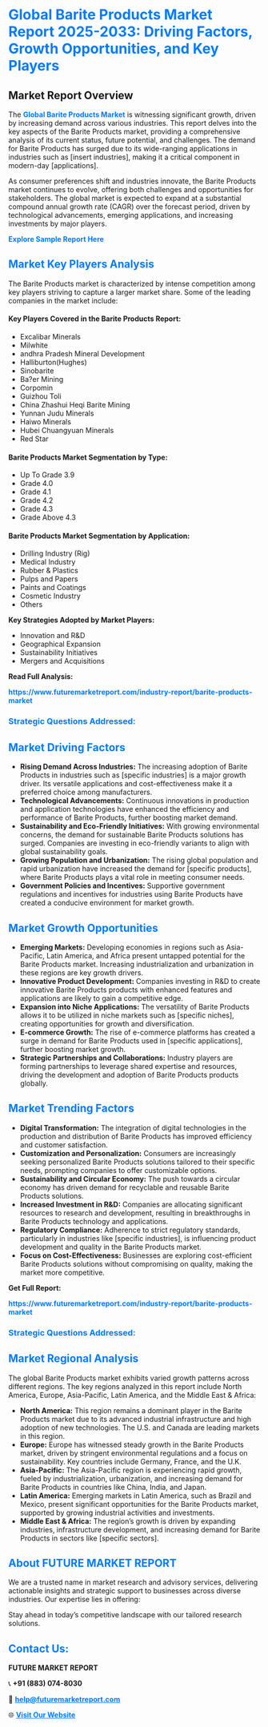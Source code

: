 <h1 style="color: #007BFF;">Global Barite Products Market Report 2025-2033: Driving Factors, Growth Opportunities, and Key Players</h1>

<section id="overview">
<h2>Market Report Overview</h2>
<p>The <a href="https://www.futuremarketreport.com/industry-report/barite-products-market" style="color: #007BFF; text-decoration: none;"><strong>Global Barite Products Market</strong></a> is witnessing significant growth, driven by increasing demand across various industries. This report delves into the key aspects of the Barite Products market, providing a comprehensive analysis of its current status, future potential, and challenges. The demand for Barite Products has surged due to its wide-ranging applications in industries such as [insert industries], making it a critical component in modern-day [applications].</p>
<p>As consumer preferences shift and industries innovate, the Barite Products market continues to evolve, offering both challenges and opportunities for stakeholders. The global market is expected to expand at a substantial compound annual growth rate (CAGR) over the forecast period, driven by technological advancements, emerging applications, and increasing investments by major players.</p>
</section>

<section id="overview">
<p><a href="https://www.futuremarketreport.com/request-sample/reportId=30908" style="color: #007BFF; text-decoration: none;"><strong>Explore Sample Report Here</strong></a></p>
</section>

<section id="key-players">
<h2 style="color: #007BFF;">Market Key Players Analysis</h2>
<p>The Barite Products market is characterized by intense competition among key players striving to capture a larger market share. Some of the leading companies in the market include:</p>
<h4>Key Players Covered in the Barite Products Report:</h4>
<ul><li>Excalibar Minerals</li><li>Milwhite</li><li>andhra Pradesh Mineral Development</li><li>Halliburton(Hughes)</li><li>Sinobarite</li><li>Ba?er Mining</li><li>Corpomin</li><li>Guizhou Toli</li><li>China Zhashui Heqi Barite Mining</li><li>Yunnan Judu Minerals</li><li>Haiwo Minerals</li><li>Hubei Chuangyuan Minerals</li><li>Red Star</li></ul>
<h4>Barite Products Market Segmentation by Type:</h4>
<ul><li>Up To Grade 3.9</li><li>Grade 4.0</li><li>Grade 4.1</li><li>Grade 4.2</li><li>Grade 4.3</li><li>Grade Above 4.3</li></ul>

<h4>Barite Products Market Segmentation by Application:</h4>
<ul><li>Drilling Industry (Rig)</li><li>Medical Industry</li><li>Rubber &amp; Plastics</li><li>Pulps and Papers</li><li>Paints and Coatings</li><li>Cosmetic Industry</li><li>Others</li></ul>
<p><strong>Key Strategies Adopted by Market Players:</strong></p>
<ul>
<li>Innovation and R&D</li>
<li>Geographical Expansion</li>
<li>Sustainability Initiatives</li>
<li>Mergers and Acquisitions</li>
</ul>
</section>

<section>
<p><strong>Read Full Analysis: </strong></p><a href="https://www.futuremarketreport.com/industry-report/barite-products-market" style="color: #007BFF; text-decoration: none;"><strong>https://www.futuremarketreport.com/industry-report/barite-products-market</strong></a>
<h3 style="color: #007BFF;">Strategic Questions Addressed:</h3>
</section>

<section id="driving-factors">
<h2 style="color: #007BFF;">Market Driving Factors</h2>
<ul>
<li><strong>Rising Demand Across Industries:</strong> The increasing adoption of Barite Products in industries such as [specific industries] is a major growth driver. Its versatile applications and cost-effectiveness make it a preferred choice among manufacturers.</li>
<li><strong>Technological Advancements:</strong> Continuous innovations in production and application technologies have enhanced the efficiency and performance of Barite Products, further boosting market demand.</li>
<li><strong>Sustainability and Eco-Friendly Initiatives:</strong> With growing environmental concerns, the demand for sustainable Barite Products solutions has surged. Companies are investing in eco-friendly variants to align with global sustainability goals.</li>
<li><strong>Growing Population and Urbanization:</strong> The rising global population and rapid urbanization have increased the demand for [specific products], where Barite Products plays a vital role in meeting consumer needs.</li>
<li><strong>Government Policies and Incentives:</strong> Supportive government regulations and incentives for industries using Barite Products have created a conducive environment for market growth.</li>
</ul>
</section>

<section id="growth-opportunities">
<h2 style="color: #007BFF;">Market Growth Opportunities</h2>
<ul>
<li><strong>Emerging Markets:</strong> Developing economies in regions such as Asia-Pacific, Latin America, and Africa present untapped potential for the Barite Products market. Increasing industrialization and urbanization in these regions are key growth drivers.</li>
<li><strong>Innovative Product Development:</strong> Companies investing in R&D to create innovative Barite Products products with enhanced features and applications are likely to gain a competitive edge.</li>
<li><strong>Expansion into Niche Applications:</strong> The versatility of Barite Products allows it to be utilized in niche markets such as [specific niches], creating opportunities for growth and diversification.</li>
<li><strong>E-commerce Growth:</strong> The rise of e-commerce platforms has created a surge in demand for Barite Products used in [specific applications], further boosting market growth.</li>
<li><strong>Strategic Partnerships and Collaborations:</strong> Industry players are forming partnerships to leverage shared expertise and resources, driving the development and adoption of Barite Products products globally.</li>
</ul>
</section>

<section id="trending-factors">
<h2 style="color: #007BFF;">Market Trending Factors</h2>
<ul>
<li><strong>Digital Transformation:</strong> The integration of digital technologies in the production and distribution of Barite Products has improved efficiency and customer satisfaction.</li>
<li><strong>Customization and Personalization:</strong> Consumers are increasingly seeking personalized Barite Products solutions tailored to their specific needs, prompting companies to offer customizable options.</li>
<li><strong>Sustainability and Circular Economy:</strong> The push towards a circular economy has driven demand for recyclable and reusable Barite Products solutions.</li>
<li><strong>Increased Investment in R&D:</strong> Companies are allocating significant resources to research and development, resulting in breakthroughs in Barite Products technology and applications.</li>
<li><strong>Regulatory Compliance:</strong> Adherence to strict regulatory standards, particularly in industries like [specific industries], is influencing product development and quality in the Barite Products market.</li>
<li><strong>Focus on Cost-Effectiveness:</strong> Businesses are exploring cost-efficient Barite Products solutions without compromising on quality, making the market more competitive.</li>
</ul>
</section>

<section>
<p><strong>Get Full Report: </strong></p><a href="https://www.futuremarketreport.com/industry-report/barite-products-market" style="color: #007BFF; text-decoration: none;"><strong>https://www.futuremarketreport.com/industry-report/barite-products-market</strong></a>
<h3 style="color: #007BFF;">Strategic Questions Addressed:</h3>
</section>


<section id="regional-analysis">
<h2 style="color: #007BFF;">Market Regional Analysis</h2>
<p>The global Barite Products market exhibits varied growth patterns across different regions. The key regions analyzed in this report include North America, Europe, Asia-Pacific, Latin America, and the Middle East & Africa:</p>
<ul>
<li><strong>North America:</strong> This region remains a dominant player in the Barite Products market due to its advanced industrial infrastructure and high adoption of new technologies. The U.S. and Canada are leading markets in this region.</li>
<li><strong>Europe:</strong> Europe has witnessed steady growth in the Barite Products market, driven by stringent environmental regulations and a focus on sustainability. Key countries include Germany, France, and the U.K.</li>
<li><strong>Asia-Pacific:</strong> The Asia-Pacific region is experiencing rapid growth, fueled by industrialization, urbanization, and increasing demand for Barite Products in countries like China, India, and Japan.</li>
<li><strong>Latin America:</strong> Emerging markets in Latin America, such as Brazil and Mexico, present significant opportunities for the Barite Products market, supported by growing industrial activities and investments.</li>
<li><strong>Middle East & Africa:</strong> The region’s growth is driven by expanding industries, infrastructure development, and increasing demand for Barite Products in sectors like [specific sectors].</li>
</ul>
</section>

<footer>
<h2 style="color: #007BFF;">About FUTURE MARKET REPORT</h2>
<p>We are a trusted name in market research and advisory services, delivering actionable insights and strategic support to businesses across diverse industries. Our expertise lies in offering:</p>

<p>Stay ahead in today’s competitive landscape with our tailored research solutions.</p>

<h2 style="color: #007BFF;">Contact Us:</h2>
<p><strong>FUTURE MARKET REPORT</strong></p>
<p>📞 <strong>+91 (883) 074-8030</strong></p>
<p>📧 <strong><a href="mailto:help@futuremarketreport.com" style="color: #007BFF;">help@futuremarketreport.com</a></strong></p>
<p>🌐 <strong><a href="https://www.futuremarketreport.com/" style="color: #007BFF;">Visit Our Website</a></strong></p>
</footer>